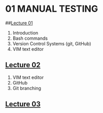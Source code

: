 # 01 MANUAL TESTING

##[Lecture 01]()
1. Introduction
2. Bash commands
3. Version Control Systems (git, GitHub)
4. VIM text editor


## [Lecture 02](./notes/lecture_02.md)
1. VIM text editor
2. GitHub
3. Git branching



## [Lecture 03](./notes/lecture_03.md)
